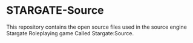 # STARGATE-Source
This repository contains the open source files used in the source engine Stargate Roleplaying game Called Stargate:Source.
